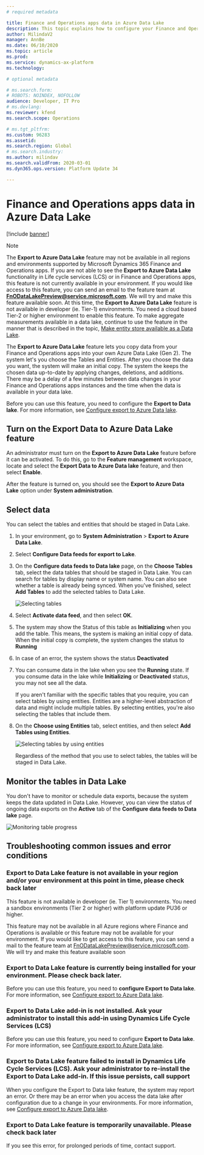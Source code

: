 ```yaml
---
# required metadata

title: Finance and Operations apps data in Azure Data Lake
description: This topic explains how to configure your Finance and Operations apps environment so that it has a data lake.
author: MilindaV2
manager: AnnBe
ms.date: 06/10/2020
ms.topic: article
ms.prod: 
ms.service: dynamics-ax-platform
ms.technology: 

# optional metadata

# ms.search.form: 
# ROBOTS: NOINDEX, NOFOLLOW
audience: Developer, IT Pro
# ms.devlang: 
ms.reviewer: kfend
ms.search.scope: Operations

# ms.tgt_pltfrm: 
ms.custom: 96283
ms.assetid: 
ms.search.region: Global
# ms.search.industry: 
ms.author: milindav
ms.search.validFrom: 2020-03-01
ms.dyn365.ops.version: Platform Update 34

---
```


# Finance and Operations apps data in Azure Data Lake

[!include [banner](../includes/banner.md)]

> [!NOTE]
> The **Export to Azure Data Lake** feature may not be available in all regions and environments supported by Microsoft Dynamics 365 Finance and Operations apps. If you are not able to see the **Export to Azure Data Lake** functionality in Life cycle services (LCS) or in Finance and Operations apps, this feature is not currently available in your environment. If you would like access to this feature, you can send an email to the feature team at **FnODataLakePreview@service.microsoft.com**. We will try and make this feature available soon. At this time, the **Export to Azure Data Lake** feature is not available in developer (ie. Tier-1) environments. You need a cloud based Tier-2 or higher environment to enable this feature.
> To make aggregate measurements available in a data lake, continue to use the feature in the manner that is described in the topic, [Make entity store available as a Data Lake](entity-store-data-lake.md).
 
 
The **Export to Azure Data Lake** feature lets you copy data from your Finance and Operations apps into your own Azure Data Lake (Gen 2). The system let's you choose the Tables and Entities. After you choose the data you want, the system will make an initial copy. The system the keeps the chosen data up-to-date by applying changes, deletions, and additions. There may be a delay of a few minutes between data changes in your Finance and Operations apps instances and the time when the data is available in your data lake. 

Before you can use this feature, you need to configure the **Export to Data lake**. For more information, see [Configure export to Azure Data lake](configure-export-data-lake.md).


## Turn on the Export Data to Azure Data Lake feature

An administrator must turn on the **Export to Azure Data Lake** feature before it can be activated. To do this, go to the **Feature management** workspace, locate and select the **Export Data to Azure Data lake** feature, and then select **Enable**.

After the feature is turned on, you should see the **Export to Azure Data Lake** option under **System administration**.

## Select data

You can select the tables and entities that should be staged in Data Lake.

1. In your environment, go to **System Administration** \> **Export to Azure Data Lake**.
2. Select **Configure Data feeds for export to Lake**.
3. On the **Configure data feeds to Data lake** page, on the **Choose Tables** tab, select the data tables that should be staged in Data Lake. You can search for tables by display name or system name. You can also see whether a table is already being synced. When you've finished, select **Add Tables** to add the selected tables to Data Lake.

    ![Selecting tables](./media/Export-Tables-toData-lake-unselectedv2.png)

4. Select **Activate data feed**, and then select **OK**.
5. The system may show the Status of this table as **Initializing** when you add the table. This means, the system is making an initial copy of data. When the initial copy is complete, the system changes the status to **Running**
6. In case of an error, the system shows the status **Deactivated**
6. You can consume data in the lake when you see the **Running** state. If you consume data in the lake while **Initializing** or **Deactivated** status, you may not see all the data. 

    If you aren't familiar with the specific tables that you require, you can select tables by using entities. Entities are a higher-level abstraction of data and might include multiple tables. By selecting entities, you're also selecting the tables that include them.
    
7. On the **Choose using Entities** tab, select entities, and then select **Add Tables using Entities**.

    ![Selecting tables by using entities](./media/Export-Entities-toData-lake-unselectedv2.png)
    
    Regardless of the method that you use to select tables, the tables will be staged in Data Lake.

## Monitor the tables in Data Lake

You don't have to monitor or schedule data exports, because the system keeps the data updated in Data Lake. However, you can view the status of ongoing data exports on the **Active** tab of the **Configure data feeds to Data lake** page.

![Monitoring table progress](./media/Export-Tables-toData-lake-monitorv2.png)

## Troubleshooting common issues and error conditions

### Export to Data Lake feature is not available in your region and/or your environment at this point in time, please check back later
This feature is not available in developer (ie. Tier 1) environments. You need a sandbox environments (Tier 2 or higher) with platform update PU36 or higher.

This feature may not be available in all Azure regions where Finance and Operations is available or this feature may not be available for your environment. If you would like to get access to this feature, you can send a mail to the feature team at FnODataLakePreview@service.microsoft.com. We will try and make this feature available soon

### Export to Data Lake feature is currently being installed for your environment. Please check back later.
Before you can use this feature, you need to **configure Export to Data lake**. For more information, see [Configure export to Azure Data lake](configure-export-data-lake.md).

### Export to Data Lake add-in is not installed. Ask your administrator to install this add-in using Dynamics Life Cycle Services (LCS)
Before you can use this feature, you need to configure **Export to Data lake**. For more information, see [Configure export to Azure Data lake](configure-export-data-lake.md).

### Export to Data Lake feature failed to install in Dynamics Life Cycle Services (LCS). Ask your administrator to re-install the Export to Data Lake add-in. If this issue persists, call support
When you configure the Export to Data lake feature, the system may report an error. Or there may be an error when you access the data lake after configuration due to a change in your environments. For more information, see [Configure export to Azure Data lake](configure-export-data-lake.md).

### Export to Data Lake feature is temporarily unavailable. Please check back later
If you see this error, for prolonged periods of time, contact support.  

